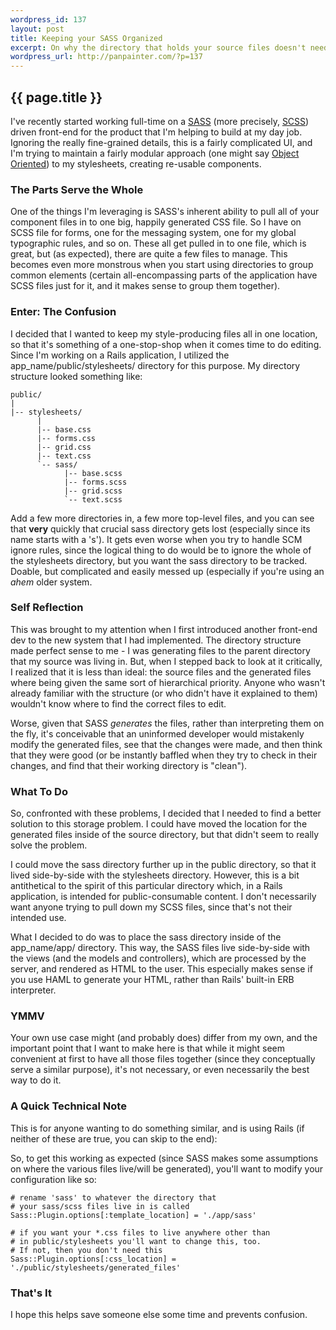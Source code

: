 ```yaml
--- 
wordpress_id: 137
layout: post
title: Keeping your SASS Organized
excerpt: On why the directory that holds your source files doesn't need to be anywhere near your generated files.
wordpress_url: http://panpainter.com/?p=137
---
```


## {{ page.title }}

I've recently started working full-time on a <a href="http://sass-lang.com">SASS</a> (more precisely, <a href="http://sass-lang.com/docs/yardoc/file.SASS_REFERENCE.html">SCSS</a>) driven front-end for the product that I'm helping to build at my day job. Ignoring the really fine-grained details, this is a fairly complicated UI, and I'm trying to maintain a fairly modular approach (one might say <a href="http://oocss.org/">Object Oriented</a>) to my stylesheets, creating re-usable components.

### The Parts Serve the Whole

One of the things I'm leveraging is SASS's inherent ability to pull all of your component files in to one big, happily generated CSS file. So I have on SCSS file for forms, one for the messaging system, one for my global typographic rules, and so on. These all get pulled in to one file, which is great, but (as expected), there are quite a few files to manage. This becomes even more monstrous when you start using directories to group common elements (certain all-encompassing parts of the application have SCSS files just for it, and it makes sense to group them together).

### Enter: The Confusion

I decided that I wanted to keep my style-producing files all in one location, so that it's something of a one-stop-shop when it comes time to do editing. Since I'm working on a Rails application, I utilized the app_name/public/stylesheets/ directory for this purpose. My directory structure looked something like:

    public/
    |
    |-- stylesheets/
          |
          |-- base.css
          |-- forms.css
          |-- grid.css
          |-- text.css
          `-- sass/
                |-- base.scss
                |-- forms.scss
                |-- grid.scss
                `-- text.scss

Add a few more directories in, a few more top-level files, and you can see that **very** quickly that crucial sass directory gets lost (especially since its name starts with a 's'). It gets even worse when you try to handle SCM ignore rules, since the logical thing to do would be to ignore the whole of the stylesheets directory, but you want the sass directory to be tracked. Doable, but complicated and easily messed up (especially if you're using an *ahem* older system.

### Self Reflection

This was brought to my attention when I first introduced another front-end dev to the new system that I had implemented. The directory structure made perfect sense to me - I was generating files to the parent directory that my source was living in. But, when I stepped back to look at it critically, I realized that it is less than ideal: the source files and the generated files where being given the same sort of hierarchical priority. Anyone who wasn't already familiar with the structure (or who didn't have it explained to them) wouldn't know where to find the correct files to edit.

Worse, given that SASS *generates* the files, rather than interpreting them on the fly, it's conceivable that an uninformed developer would mistakenly modify the generated files, see that the changes were made, and then think that they were good (or be instantly baffled when they try to check in their changes, and find that their working directory is "clean").

### What To Do

So, confronted with these problems, I decided that I needed to find a better solution to this storage problem. I could have moved the location for the generated files inside of the source directory, but that didn't seem to really solve the problem.

I could move the sass directory further up in the public directory, so that it lived side-by-side with the stylesheets directory. However, this is a bit antithetical to the spirit of this particular directory which, in a Rails application, is intended for public-consumable content. I don't necessarily want anyone trying to pull down my SCSS files, since that's not their intended use.

What I decided to do was to place the sass directory inside of the app_name/app/ directory. This way, the SASS files live side-by-side with the views (and the models and controllers), which are processed by the server, and rendered as HTML to the user. This especially makes sense if you use HAML to generate your HTML, rather than Rails' built-in ERB interpreter.

### YMMV

Your own use case might (and probably does) differ from my own, and the important point that I want to make here is that while it might seem convenient at first to have all those files together (since they conceptually serve a similar purpose), it's not necessary, or even necessarily the best way to do it.

### A Quick Technical Note

This is for anyone wanting to do something similar, and is using Rails (if neither of these are true, you can skip to the end):

So, to get this working as expected (since SASS makes some assumptions on where the various files live/will be generated), you'll want to modify your configuration like so:

    # rename 'sass' to whatever the directory that
    # your sass/scss files live in is called
    Sass::Plugin.options[:template_location] = './app/sass'
    
    # if you want your *.css files to live anywhere other than
    # in public/stylesheets you'll want to change this, too.
    # If not, then you don't need this
    Sass::Plugin.options[:css_location] = './public/stylesheets/generated_files'

### That's It

I hope this helps save someone else some time and prevents confusion.